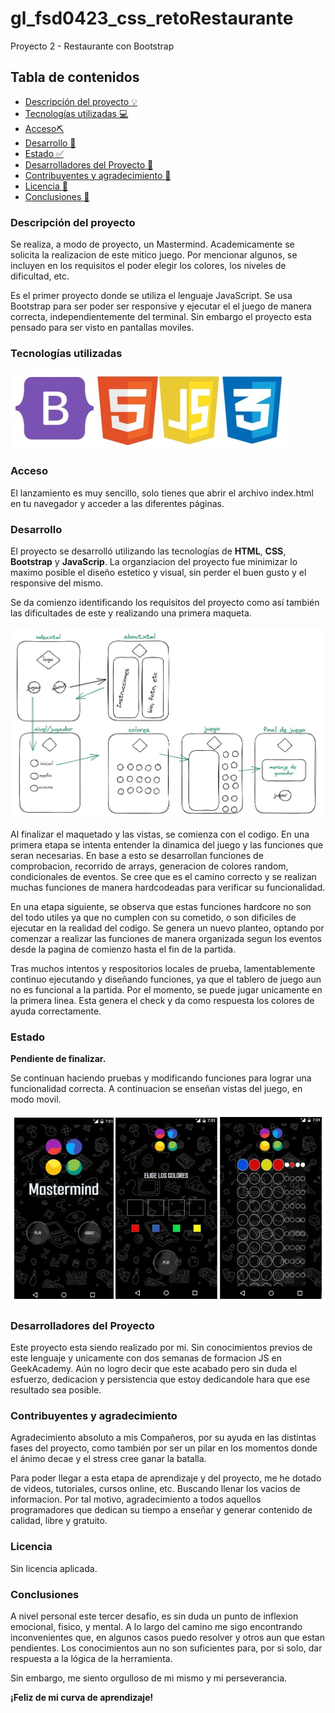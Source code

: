# gl_fsd0423_css_retoRestaurante
Proyecto 2 - Restaurante con Bootstrap

## Tabla de contenidos

- [Descripción del proyecto :bulb:](#Descripción-del-proyecto)
- [Tecnologías utilizadas :computer:](#Tecnologías-utilizadas)
- [Acceso⛏️](#Acceso)
- [Desarrollo :rocket:](#Desarrollo)
- [Estado :white_check_mark:](#Estado)
- [Desarrolladores del Proyecto :raising_hand:](#Desarrolladores-del-Proyecto)
- [Contribuyentes y agradecimiento :clap:](#Contribuyentes-y-agradecimiento.)
- [Licencia :vertical_traffic_light:](#Licencia)
- [Conclusiones :tada:](#Conclusiones)

### Descripción del proyecto

Se realiza, a modo de proyecto, un Mastermind. Academicamente se solicita la realizacion de este mitico juego. 
Por mencionar algunos, se incluyen en los requisitos el poder elegir los colores, los niveles de dificultad, etc.

Es el primer proyecto donde se utiliza el lenguaje JavaScript.
Se usa Bootstrap para ser poder ser responsive y ejecutar el el juego de manera correcta, independientemente del terminal. Sin embargo el proyecto esta pensado para ser visto en pantallas moviles.  

### Tecnologías utilizadas
![image](/img/tecnologiasaplicadas.jpg)

### Acceso

El lanzamiento es muy sencillo, solo tienes que abrir el archivo index.html en tu navegador y acceder a las diferentes páginas.

### Desarrollo

El proyecto se desarrolló utilizando las tecnologías de **HTML**, **CSS**, **Bootstrap** y **JavaScrip**. La organziacion del proyecto fue minimizar lo maximo posible el diseño estetico y visual, sin perder el buen gusto y el responsive del mismo. 

Se da comienzo identificando los requisitos del proyecto como así también las dificultades de este y realizando una primera maqueta.

![image](/img/proyectomaqueta.jpg)

Al finalizar el maquetado y las vistas, se comienza con el codigo. En una primera etapa se intenta entender la dinamica del juego y las funciones que seran necesarias. En base a esto se desarrollan funciones de comprobacion, recorrido de arrays, generacion de colores random, condicionales de eventos. Se cree que es el camino correcto y se realizan muchas funciones de manera hardcodeadas para verificar su funcionalidad. 

En una etapa siguiente, se observa que estas funciones hardcore no son del todo utiles ya que no cumplen con su cometido, o son dificiles de ejecutar en la realidad del codigo. 
Se genera un nuevo planteo, optando por comenzar a realizar las funciones de manera organizada segun los eventos desde la pagina de comienzo hasta el fin de la partida.

Tras muchos intentos y respositorios locales de prueba, lamentablemente continuo ejecutando y diseñando funciones, ya que el tablero de juego aun no es funcional a la partida. 
Por el momento, se puede jugar unicamente en la primera linea. Esta genera el check y da como respuesta los colores de ayuda correctamente.



### Estado

**Pendiente de finalizar.**

Se continuan haciendo pruebas y modificando funciones para lograr una funcionalidad correcta. A continuacion se enseñan vistas del juego, en modo movil. 

![image](/img/vistasIncluidas.jpg)

### Desarrolladores del Proyecto

Este proyecto esta siendo realizado por mi. Sin conocimientos previos de este lenguaje y unicamente con dos semanas de formacion JS en GeekAcademy. 
Aún no logro decir que este acabado pero sin duda el esfuerzo, dedicacion y persistencia que estoy dedicandole hara que ese resultado sea posible.

### Contribuyentes y agradecimiento

Agradecimiento absoluto a mis Compañeros, por su ayuda en las distintas fases del proyecto, como también por ser un pilar en los momentos donde el ánimo decae y el stress cree ganar la batalla. 

Para poder llegar a esta etapa de aprendizaje y del proyecto, me he dotado de videos, tutoriales, cursos online, etc. Buscando llenar los vacios de informacion. Por tal motivo, agradecimiento a todos aquellos programadores que dedican su tiempo a enseñar y generar contenido de calidad, libre y gratuito.   

### Licencia

Sin licencia aplicada.

### Conclusiones 

A nivel personal este tercer desafío, es sin duda un punto de inflexion emocional, fisico, y mental. 
A lo largo del camino me sigo encontrando inconvenientes que, en algunos casos puedo resolver y otros aun que estan pendientes. Los conocimientos aun no son suficientes para, por si solo, dar respuesta a la lógica de la herramienta.

Sin embargo, me siento orgulloso de mi mismo y mi perseverancia. 


**¡Feliz de mi curva de aprendizaje!**

